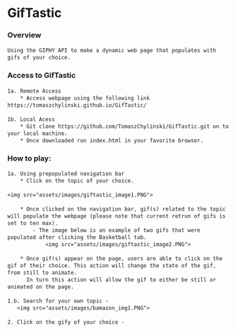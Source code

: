 # GifTastic

### Overview

    Using the GIPHY API to make a dynamic web page that populates with gifs of your choice.

### Access to GifTastic

    1a. Remote Access
        * Access webpage using the following link https://tomaszchylinski.github.io/GifTastic/

    1b. Local Acess
        * Git clone https://github.com/TomaszChylinski/GifTastic.git on to your local machine.
        * Once downloaded run index.html in your favorite browser.

### How to play:

    1a. Using prepopulated navigation bar
        * Click on the topic of your choice.

    <img src="assets/images/giftastic_image1.PNG">

        * Once clicked on the navigation bar, gif(s) related to the topic will populate the webpage (please note that current retrun of gifs is set to ten max).
            - The image below is an example of two gifs that were populated after clicking the Basketball tab.
                <img src="assets/images/giftastic_image2.PNG">
        
        * Once gif(s) appear on the page, users are able to click on the gif of their choice. This action will change the state of the gif, from still to animate. 
          In turn this action will allow the gif to either be still or animated on the page. 

    1.b. Search for your own topic -
       <img src="assets/images/bamazon_img1.PNG">

    2. Click on the gify of your choice -

